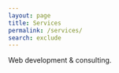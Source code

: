 ```yaml
---
layout: page
title: Services
permalink: /services/
search: exclude
---
```


Web development & consulting.
